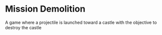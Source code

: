 # Mission Demolition
 A game where a projectile is launched toward a castle with the objective to destroy the castle
